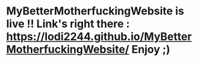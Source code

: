 # MyBetterMotherfuckingWebsite is live !! Link's right there :  https://lodi2244.github.io/MyBetterMotherfuckingWebsite/  Enjoy ;)
